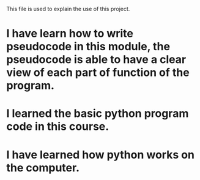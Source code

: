 This file is used to explain the use of this project.

# I have learn how to write pseudocode in this module, the pseudocode is able to have a clear view of each part of function of the program.

# I learned the basic python program code in this course. 

# I have learned how python works on the computer.